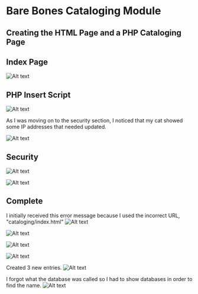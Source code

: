 # Bare Bones Cataloging Module

## Creating the HTML Page and a PHP Cataloging Page

## Index Page
![Alt text](/img/image.png)

## PHP Insert Script
![Alt text](/img/php.png)

As I was moving on to the security section, I noticed that my cat showed some IP addresses that needed updated.

![Alt text](/img/php2.png)

## Security
![Alt text](/img/security.png)

![Alt text](/img/perms.png)

## Complete
I initially received this error message because I used the incorrect URL, "cataloging/index.html"
![Alt text](/img/error.png)

![Alt text](/img/form.png)

![Alt text](/img/form2.png)

![Alt text](/img/success.png)

Created 3 new entries.
![Alt text](/img/inserted.png)

I forgot what the database was called so I had to show databases in order to find the name.
![Alt text](/img/mysql.png)